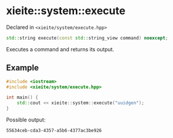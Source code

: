 # xieite::system::execute
Declared in `<xieite/system/execute.hpp>`
```cpp
std::string execute(const std::string_view command) noexcept;
```
Executes a command and returns its output.
## Example
```cpp
#include <iostream>
#include <xieite/system/execute.hpp>

int main() {
	std::cout << xieite::system::execute("uuidgen");
}
```
Possible output:
```
55634ceb-cda3-4357-a5b6-4377ac3be926
```
